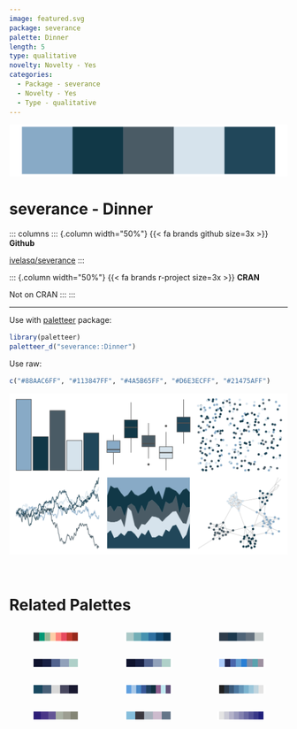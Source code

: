 ```yaml
---
image: featured.svg
package: severance
palette: Dinner
length: 5
type: qualitative
novelty: Novelty - Yes
categories:
  - Package - severance
  - Novelty - Yes
  - Type - qualitative
---
```


![](featured.svg)

# severance - Dinner 

::: columns
::: {.column width="50%"}
{{< fa brands github size=3x >}}
**Github**

[ivelasq/severance](https://github.com/ivelasq/severance)
:::

::: {.column width="50%"}
{{< fa brands r-project size=3x >}}
**CRAN**

Not on CRAN
:::
:::

<hr> 

Use with [paletteer](https://emilhvitfeldt.github.io/paletteer/) package:

```r
library(paletteer)
paletteer_d("severance::Dinner")
```

Use raw:

```r
c("#88AAC6FF", "#113847FF", "#4A5B65FF", "#D6E3ECFF", "#21475AFF")
``` 

![](examples.png) 

<br>

# Related Palettes

<div class="list" style="display: grid; grid-template-columns: auto auto auto;"> <figure class="figure">
<a href="../../awtools/a_palette/"> <img src="../../awtools/a_palette/featured.svg" style="width: 100%;" class="figure-img"></a>
</figure> <figure class="figure">
<a href="../../MetBrewer/Hokusai2/"> <img src="../../MetBrewer/Hokusai2/featured.svg" style="width: 100%;" class="figure-img"></a>
</figure> <figure class="figure">
<a href="../../musculusColors/ErHead/"> <img src="../../musculusColors/ErHead/featured.svg" style="width: 100%;" class="figure-img"></a>
</figure> <figure class="figure">
<a href="../../lisa/GeorgiaOKeeffe/"> <img src="../../lisa/GeorgiaOKeeffe/featured.svg" style="width: 100%;" class="figure-img"></a>
</figure> <figure class="figure">
<a href="../../rtist/okeeffe/"> <img src="../../rtist/okeeffe/featured.svg" style="width: 100%;" class="figure-img"></a>
</figure> <figure class="figure">
<a href="../../Redmonder/qMSOBuWarm/"> <img src="../../Redmonder/qMSOBuWarm/featured.svg" style="width: 100%;" class="figure-img"></a>
</figure> <figure class="figure">
<a href="../../nord/mountain_forms/"> <img src="../../nord/mountain_forms/featured.svg" style="width: 100%;" class="figure-img"></a>
</figure> <figure class="figure">
<a href="../../palettetown/quagsire/"> <img src="../../palettetown/quagsire/featured.svg" style="width: 100%;" class="figure-img"></a>
</figure> <figure class="figure">
<a href="../../trekcolors/andorian/"> <img src="../../trekcolors/andorian/featured.svg" style="width: 100%;" class="figure-img"></a>
</figure> <figure class="figure">
<a href="../../beyonce/X47/"> <img src="../../beyonce/X47/featured.svg" style="width: 100%;" class="figure-img"></a>
</figure> <figure class="figure">
<a href="../../Manu/Korora/"> <img src="../../Manu/Korora/featured.svg" style="width: 100%;" class="figure-img"></a>
</figure> <figure class="figure">
<a href="../../trekcolors/ufp/"> <img src="../../trekcolors/ufp/featured.svg" style="width: 100%;" class="figure-img"></a>
</figure> 
</div>
